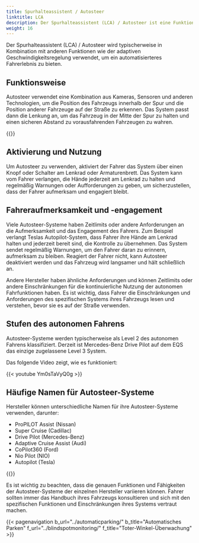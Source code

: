 ```yaml
---
title: Spurhalteassistent / Autosteer
linktitle: LCA
description: Der Spurhalteassistent (LCA) / Autosteer ist eine Funktion einiger fortschrittlicher Fahrerassistenzsysteme, die es einem Fahrzeug ermöglicht, sich auf einer Autobahn oder Schnellstraße automatisch innerhalb einer Spur zu lenken.
weight: 16
---
```

<!-- markdownlint-disable MD033 -->

Der Spurhalteassistent (LCA) / Autosteer wird typischerweise in Kombination mit anderen Funktionen wie der adaptiven Geschwindigkeitsregelung verwendet, um ein automatisierteres Fahrerlebnis zu bieten.

## Funktionsweise

Autosteer verwendet eine Kombination aus Kameras, Sensoren und anderen Technologien, um die Position des Fahrzeugs innerhalb der Spur und die Position anderer Fahrzeuge auf der Straße zu erkennen. Das System passt dann die Lenkung an, um das Fahrzeug in der Mitte der Spur zu halten und einen sicheren Abstand zu vorausfahrenden Fahrzeugen zu wahren.

{{<evkxdisplayaddarticle />}}

## Aktivierung und Nutzung

Um Autosteer zu verwenden, aktiviert der Fahrer das System über einen Knopf oder Schalter am Lenkrad oder Armaturenbrett. Das System kann vom Fahrer verlangen, die Hände jederzeit am Lenkrad zu halten und regelmäßig Warnungen oder Aufforderungen zu geben, um sicherzustellen, dass der Fahrer aufmerksam und engagiert bleibt.

## Fahreraufmerksamkeit und -engagement

Viele Autosteer-Systeme haben Zeitlimits oder andere Anforderungen an die Aufmerksamkeit und das Engagement des Fahrers. Zum Beispiel verlangt Teslas Autopilot-System, dass Fahrer ihre Hände am Lenkrad halten und jederzeit bereit sind, die Kontrolle zu übernehmen. Das System sendet regelmäßig Warnungen, um den Fahrer daran zu erinnern, aufmerksam zu bleiben. Reagiert der Fahrer nicht, kann Autosteer deaktiviert werden und das Fahrzeug wird langsamer und hält schließlich an.

Andere Hersteller haben ähnliche Anforderungen und können Zeitlimits oder andere Einschränkungen für die kontinuierliche Nutzung der autonomen Fahrfunktionen haben. Es ist wichtig, dass Fahrer die Einschränkungen und Anforderungen des spezifischen Systems ihres Fahrzeugs lesen und verstehen, bevor sie es auf der Straße verwenden.

## Stufen des autonomen Fahrens

Autosteer-Systeme werden typischerweise als Level 2 des autonomen Fahrens klassifiziert. Derzeit ist Mercedes-Benz Drive Pilot auf dem EQS das einzige zugelassene Level 3 System.

Das folgende Video zeigt, wie es funktioniert:

{{< youtube Ym0sTaVyQ0g >}}

## Häufige Namen für Autosteer-Systeme

Hersteller können unterschiedliche Namen für ihre Autosteer-Systeme verwenden, darunter:

- ProPILOT Assist (Nissan)
- Super Cruise (Cadillac)
- Drive Pilot (Mercedes-Benz)
- Adaptive Cruise Assist (Audi)
- CoPilot360 (Ford)
- Nio Pilot (NIO)
- Autopilot (Tesla)

{{<evkxdisplayaddarticle />}}

Es ist wichtig zu beachten, dass die genauen Funktionen und Fähigkeiten der Autosteer-Systeme der einzelnen Hersteller variieren können. Fahrer sollten immer das Handbuch ihres Fahrzeugs konsultieren und sich mit den spezifischen Funktionen und Einschränkungen ihres Systems vertraut machen.

{{< pagenavigation b_url="../automaticparking/" b_title="Automatisches Parken" f_url="../blindspotmonitoring/" f_title="Toter-Winkel-Überwachung" >}}